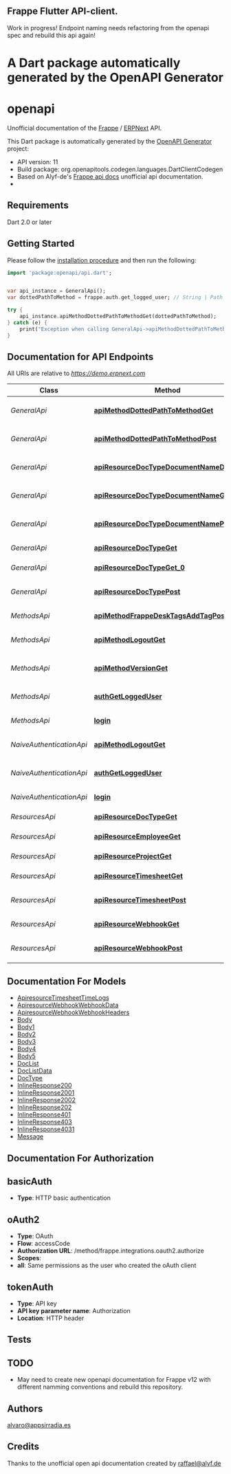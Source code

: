 ## Frappe Flutter API-client. 

Work in progress!
Endpoint naming needs refactoring from the openapi spec and rebuild this api again!

# A Dart package automatically generated by the OpenAPI Generator

# openapi
Unofficial documentation of the [Frappe](https://frappe.io) / [ERPNext](https://erpnext.org) API.


This Dart package is automatically generated by the [OpenAPI Generator](https://openapi-generator.tech) project:

- API version: 11
- Build package: org.openapitools.codegen.languages.DartClientCodegen
- Based on Alyf-de's [Frappe api docs](https://github.com/alyf-de/frappe_api-docs) unofficial api documentation.
- 
## Requirements

Dart 2.0 or later

## Getting Started

Please follow the [installation procedure](#installation--usage) and then run the following:

```dart
import 'package:openapi/api.dart';


var api_instance = GeneralApi();
var dottedPathToMethod = frappe.auth.get_logged_user; // String | Path to the function you'd like to call, separated by dots. 

try {
    api_instance.apiMethodDottedPathToMethodGet(dottedPathToMethod);
} catch (e) {
    print("Exception when calling GeneralApi->apiMethodDottedPathToMethodGet: $e\n");
}

```

## Documentation for API Endpoints

All URIs are relative to *https://demo.erpnext.com*

Class | Method | HTTP request | Description
------------ | ------------- | ------------- | -------------
*GeneralApi* | [**apiMethodDottedPathToMethodGet**](doc//GeneralApi.md#apimethoddottedpathtomethodget) | **GET** /api/method/{dotted_path_to_method} | Call a remote procedure
*GeneralApi* | [**apiMethodDottedPathToMethodPost**](doc//GeneralApi.md#apimethoddottedpathtomethodpost) | **POST** /api/method/{dotted_path_to_method} | Post data to a remote procedure
*GeneralApi* | [**apiResourceDocTypeDocumentNameDelete**](doc//GeneralApi.md#apiresourcedoctypedocumentnamedelete) | **DELETE** /api/resource/{DocType}/{DocumentName} | Delete a specific document
*GeneralApi* | [**apiResourceDocTypeDocumentNameGet**](doc//GeneralApi.md#apiresourcedoctypedocumentnameget) | **GET** /api/resource/{DocType}/{DocumentName} | Get a specific document
*GeneralApi* | [**apiResourceDocTypeDocumentNamePut**](doc//GeneralApi.md#apiresourcedoctypedocumentnameput) | **PUT** /api/resource/{DocType}/{DocumentName} | Update a specific document
*GeneralApi* | [**apiResourceDocTypeGet**](doc//GeneralApi.md#apiresourcedoctypeget) | **GET** /api/resource/{DocType} | Get a list of documents
*GeneralApi* | [**apiResourceDocTypeGet_0**](doc//GeneralApi.md#apiresourcedoctypeget_0) | **GET** /api/resource/DocType | Get a list of Doctypes
*GeneralApi* | [**apiResourceDocTypePost**](doc//GeneralApi.md#apiresourcedoctypepost) | **POST** /api/resource/{DocType} | Create a new document
*MethodsApi* | [**apiMethodFrappeDeskTagsAddTagPost**](doc//MethodsApi.md#apimethodfrappedesktagsaddtagpost) | **POST** /api/method/frappe.desk.tags.add_tag | Add a tag to a document
*MethodsApi* | [**apiMethodLogoutGet**](doc//MethodsApi.md#apimethodlogoutget) | **GET** /api/method/logout | Logout from current session
*MethodsApi* | [**apiMethodVersionGet**](doc//MethodsApi.md#apimethodversionget) | **GET** /api/method/version | Get the version of the app
*MethodsApi* | [**authGetLoggedUser**](doc//MethodsApi.md#authgetloggeduser) | **GET** /api/method/frappe.auth.get_logged_user | Get the user that is logged in
*MethodsApi* | [**login**](doc//MethodsApi.md#login) | **POST** /api/method/login | Authenticate yourself
*NaiveAuthenticationApi* | [**apiMethodLogoutGet**](doc//NaiveAuthenticationApi.md#apimethodlogoutget) | **GET** /api/method/logout | Logout from current session
*NaiveAuthenticationApi* | [**authGetLoggedUser**](doc//NaiveAuthenticationApi.md#authgetloggeduser) | **GET** /api/method/frappe.auth.get_logged_user | Get the user that is logged in
*NaiveAuthenticationApi* | [**login**](doc//NaiveAuthenticationApi.md#login) | **POST** /api/method/login | Authenticate yourself
*ResourcesApi* | [**apiResourceDocTypeGet**](doc//ResourcesApi.md#apiresourcedoctypeget) | **GET** /api/resource/DocType | Get a list of Doctypes
*ResourcesApi* | [**apiResourceEmployeeGet**](doc//ResourcesApi.md#apiresourceemployeeget) | **GET** /api/resource/Employee | Get a list of Employees
*ResourcesApi* | [**apiResourceProjectGet**](doc//ResourcesApi.md#apiresourceprojectget) | **GET** /api/resource/Project | Get a list of projects
*ResourcesApi* | [**apiResourceTimesheetGet**](doc//ResourcesApi.md#apiresourcetimesheetget) | **GET** /api/resource/Timesheet | Get a list of timesheets
*ResourcesApi* | [**apiResourceTimesheetPost**](doc//ResourcesApi.md#apiresourcetimesheetpost) | **POST** /api/resource/Timesheet | Create a new timesheet
*ResourcesApi* | [**apiResourceWebhookGet**](doc//ResourcesApi.md#apiresourcewebhookget) | **GET** /api/resource/Webhook | Get a list of Webhooks
*ResourcesApi* | [**apiResourceWebhookPost**](doc//ResourcesApi.md#apiresourcewebhookpost) | **POST** /api/resource/Webhook | Create a new Webhook


## Documentation For Models

 - [ApiresourceTimesheetTimeLogs](doc//ApiresourceTimesheetTimeLogs.md)
 - [ApiresourceWebhookWebhookData](doc//ApiresourceWebhookWebhookData.md)
 - [ApiresourceWebhookWebhookHeaders](doc//ApiresourceWebhookWebhookHeaders.md)
 - [Body](doc//Body.md)
 - [Body1](doc//Body1.md)
 - [Body2](doc//Body2.md)
 - [Body3](doc//Body3.md)
 - [Body4](doc//Body4.md)
 - [Body5](doc//Body5.md)
 - [DocList](doc//DocList.md)
 - [DocListData](doc//DocListData.md)
 - [DocType](doc//DocType.md)
 - [InlineResponse200](doc//InlineResponse200.md)
 - [InlineResponse2001](doc//InlineResponse2001.md)
 - [InlineResponse2002](doc//InlineResponse2002.md)
 - [InlineResponse202](doc//InlineResponse202.md)
 - [InlineResponse401](doc//InlineResponse401.md)
 - [InlineResponse403](doc//InlineResponse403.md)
 - [InlineResponse4031](doc//InlineResponse4031.md)
 - [Message](doc//Message.md)


## Documentation For Authorization

## basicAuth

- **Type**: HTTP basic authentication

## oAuth2

- **Type**: OAuth
- **Flow**: accessCode
- **Authorization URL**: /method/frappe.integrations.oauth2.authorize
- **Scopes**: 
 - **all**: Same permissions as the user who created the oAuth client

## tokenAuth

- **Type**: API key
- **API key parameter name**: Authorization
- **Location**: HTTP header


## Tests

## TODO
* May need to create new openapi documentation for Frappe v12 with different namming conventions and rebuild this repository.


## Authors

alvaro@appsirradia.es

## Credits
Thanks to the unofficial open api documentation created by raffael@alyf.de


